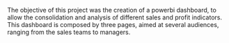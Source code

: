 The objective of this project was the creation of a powerbi dashboard, to allow the consolidation and analysis of different sales and profit indicators. This dashboard is composed by three pages, aimed at several audiences, ranging from the sales teams to managers.
